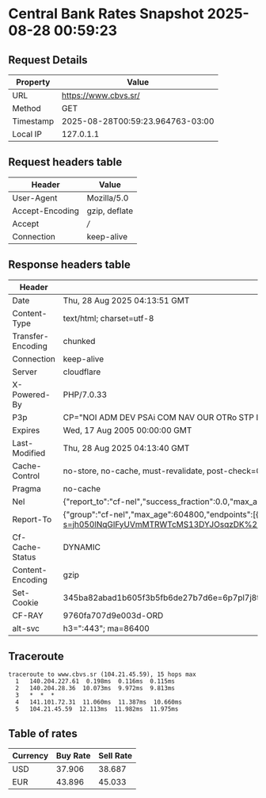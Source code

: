 # Central Bank Rates Snapshot 2025-08-28 00:59:23
## Request Details

| Property | Value |
|----------|-------|
| URL | https://www.cbvs.sr/ |
| Method | GET |
| Timestamp | 2025-08-28T00:59:23.964763-03:00 |
| Local IP | 127.0.1.1 |
    
## Request headers table

| Header | Value |
|--------|-------|
| User-Agent | Mozilla/5.0 |
| Accept-Encoding | gzip, deflate |
| Accept | */* |
| Connection | keep-alive |

    
## Response headers table
| Header | Value |
|--------|-------|
| Date | Thu, 28 Aug 2025 04:13:51 GMT |
| Content-Type | text/html; charset=utf-8 |
| Transfer-Encoding | chunked |
| Connection | keep-alive |
| Server | cloudflare |
| X-Powered-By | PHP/7.0.33 |
| P3p | CP="NOI ADM DEV PSAi COM NAV OUR OTRo STP IND DEM" |
| Expires | Wed, 17 Aug 2005 00:00:00 GMT |
| Last-Modified | Thu, 28 Aug 2025 04:13:40 GMT |
| Cache-Control | no-store, no-cache, must-revalidate, post-check=0, pre-check=0 |
| Pragma | no-cache |
| Nel | {"report_to":"cf-nel","success_fraction":0.0,"max_age":604800} |
| Report-To | {"group":"cf-nel","max_age":604800,"endpoints":[{"url":"https://a.nel.cloudflare.com/report/v4?s=jh050lNqGlFyUVmMTRWTcMS13DYJOsqzDK%2Bo0fXbrd2U0BuDz9Rk6CePp65KKKv%2FLMLhBBV3KlVI87pKo%2BbTP5WfHCIIkkUnXg%3D%3D"}]} |
| Cf-Cache-Status | DYNAMIC |
| Content-Encoding | gzip |
| Set-Cookie | 345ba82abad1b605f3b5fb6de27b7d6e=6p7pl7j8tqc1lnj28pb48hh3i1; HttpOnly; Path=/ |
| CF-RAY | 9760fa707d9e003d-ORD |
| alt-svc | h3=":443"; ma=86400 |

## Traceroute 

```
traceroute to www.cbvs.sr (104.21.45.59), 15 hops max
  1   140.204.227.61  0.198ms  0.116ms  0.115ms 
  2   140.204.28.36  10.073ms  9.972ms  9.813ms 
  3   *  *  * 
  4   141.101.72.31  11.060ms  11.387ms  10.660ms 
  5   104.21.45.59  12.113ms  11.982ms  11.975ms 

```


## Table of rates

| Currency | Buy Rate | Sell Rate |
|----------|----------|-----------|
| USD | 37.906 | 38.687 |
| EUR | 43.896 | 45.033 |
